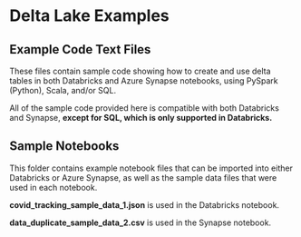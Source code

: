 # Delta Lake Examples

## Example Code Text Files

These files contain sample code showing how to create and use delta tables in both Databricks and Azure Synapse notebooks, using PySpark (Python), Scala, and/or SQL.

All of the sample code provided here is compatible with both Databricks and Synapse, **except for SQL, which is only supported in Databricks.**

## Sample Notebooks

This folder contains example notebook files that can be imported into either Databricks or Azure Synapse, as well as the sample data files that were used in each notebook.

**covid_tracking_sample_data_1.json** is used in the Databricks notebook.

**data_duplicate_sample_data_2.csv** is used in the Synapse notebook.